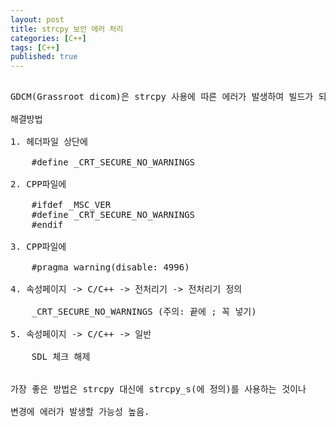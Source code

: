 ```yaml
---
layout: post
title: strcpy 보안 에러 처리
categories: [C++]
tags: [C++]
published: true	
---
```



<pre>

GDCM(Grassroot dicom)은 strcpy 사용에 따른 에러가 발생하여 빌드가 되지 않는다.

해결방법

1. 헤더파일 상단에

    #define _CRT_SECURE_NO_WARNINGS
    
2. CPP파일에

    #ifdef _MSC_VER
    #define _CRT_SECURE_NO_WARNINGS
    #endif

3. CPP파일에

    #pragma warning(disable: 4996)

4. 속성페이지 -> C/C++ -> 전처리기 -> 전처리기 정의

    _CRT_SECURE_NO_WARNINGS (주의: 끝에 ; 꼭 넣기)

5. 속성페이지 -> C/C++ -> 일반

    SDL 체크 해제


가장 좋은 방법은 strcpy 대신에 strcpy_s(<string.h>에 정의)를 사용하는 것이나

변경에 에러가 발생할 가능성 높음.
